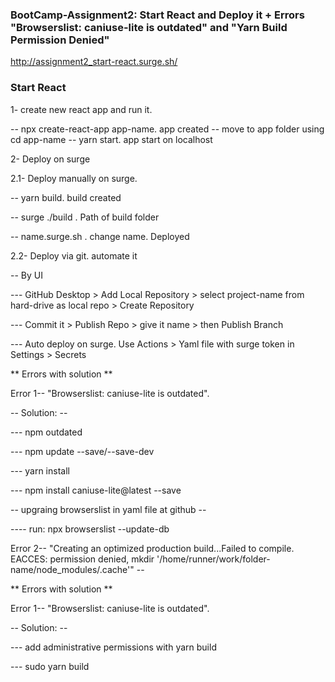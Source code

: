 ### BootCamp-Assignment2: Start React and Deploy it + Errors "Browserslist: caniuse-lite is outdated" and "Yarn Build Permission Denied"

http://assignment2_start-react.surge.sh/

### Start React

1- create new react app and run it.

-- npx create-react-app app-name. app created
-- move to app folder using cd app-name
-- yarn start. app start on localhost
 
 
2- Deploy on surge
 
2.1- Deploy manually on surge.
 
-- yarn build. build created

-- surge ./build . Path of build folder

-- name.surge.sh . change name. Deployed
 
 
2.2- Deploy via git. automate it
 
-- By UI

--- GitHub Desktop > Add Local Repository > select project-name from hard-drive as local repo > Create Repository

--- Commit it > Publish Repo > give it name > then Publish Branch
 
--- Auto deploy on surge. Use Actions > Yaml file with surge token in Settings > Secrets
 
 
 
** Errors with solution **
 
Error 1-- "Browserslist: caniuse-lite is outdated".
 
-- Solution: --

--- npm outdated

--- npm update --save/--save-dev

--- yarn install

--- npm install caniuse-lite@latest --save
 

-- upgraing browserslist in yaml file at github --

---- run: npx browserslist --update-db
 
 
Error 2-- "Creating an optimized production build...Failed to compile. EACCES: permission denied, mkdir '/home/runner/work/folder-name/node_modules/.cache'" --


** Errors with solution **
 

Error 1-- "Browserslist: caniuse-lite is outdated".

-- Solution: --
 
--- add administrative permissions with yarn build

--- sudo yarn build
 
